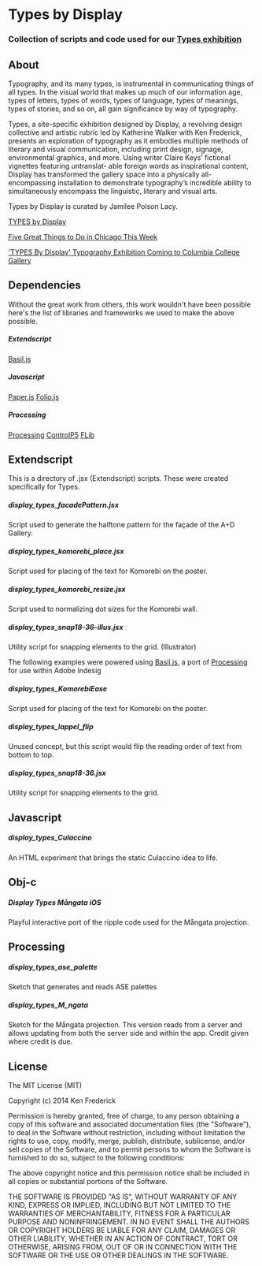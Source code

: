 Types by Display
============
### Collection of scripts and code used for our [Types exhibition](https://www.facebook.com/events/939127946101339/?fref=ts) ###


About
-------------

Typography, and its many types, is instrumental in communicating things of all types. In the visual world that makes up much of our information age, types of letters, types of words, types of language, types of meanings, types of stories, and so on, all gain significance by way of typography.

Types, a site-specific exhibition designed by Display, a revolving design collective and artistic rubric led by Katherine Walker with Ken Frederick, presents an exploration of typography as it embodies multiple methods of literary and visual communication, including print design, signage, environmental graphics, and more. Using writer Claire Keys’ fictional vignettes featuring untranslat- able foreign words as inspirational content, Display has transformed the gallery space into a physically all-encompassing installation to demonstrate typography’s incredible ability to simultaneously encompass the linguistic, literary and visual arts.

Types by Display is curated by Jamilee Polson Lacy.

[TYPES by Display](http://events.colum.edu/event/types_by_display)

[Five Great Things to Do in Chicago This Week](http://www.chicagomag.com/arts-culture/November-2014/Five-Great-Things-to-Do-in-Chicago-This-Week/)

['TYPES By Display' Typography Exhibition Coming to Columbia College Gallery](http://www.dnainfo.com/chicago/20141111/south-loop/types-by-display-typography-exhibition-coming-columbia-college-gallery)



Dependencies
-------------
Without the great work from others, this work wouldn't have been possible here's the list of libraries and frameworks we used to make the above possible.

##### Extendscript #####
[Basil.js](http://basiljs.ch/)

##### Javascript #####
[Paper.js](http://paperjs.org/)
[Folio.js](http://kennethfrederick.de/foliojs/)

##### Processing #####
[Processing](http://processing.org/)
[ControlP5](http://www.sojamo.de/libraries/controlP5/)
[FLib]()



Extendscript
-------------

This is a directory of .jsx (Extendscript) scripts. These were created specifically for Types.

##### display_types_facadePattern.jsx #####
Script used to generate the halftone pattern for the façade of the A+D Gallery.

##### display_types_komorebi_place.jsx #####
Script used for placing of the text for Komorebi on the poster.

##### display_types_komorebi_resize.jsx #####
Script used to normalizing dot sizes for the Komorebi wall.

##### display_types_snap18-36-illus.jsx #####
Utility script for snapping elements to the grid. (Illustrator)


The following examples were powered using [Basil.js](http://basiljs.ch/), a port of [Processing](http://processing.org/) for use within Adobe Indesig

##### display_types_KomorebiEase #####
Script used for placing of the text for Komorebi on the poster.

##### display_types_lappel_flip #####
Unused concept, but this script would flip the reading order of text from bottom to top.

##### display_types_snap18-36.jsx #####
Utility script for snapping elements to the grid.



Javascript
-------------

##### display_types_Culaccino #####
An HTML experiment that brings the static Culaccino idea to life.



Obj-c
-------------

##### Display Types Mångata iOS #####
Playful interactive port of the ripple code used for the Mångata projection.



Processing
-------------

##### display_types_ase_palette #####
Sketch that generates and reads ASE palettes

##### display_types_M_ngata #####
Sketch for the Mångata projection. This version reads from a server and allows updating from both the server side and within the app. Credit given where credit is due.




License
-------------
The MIT License (MIT)

Copyright (c) 2014 Ken Frederick

Permission is hereby granted, free of charge, to any person obtaining a copy
of this software and associated documentation files (the "Software"), to deal
in the Software without restriction, including without limitation the rights
to use, copy, modify, merge, publish, distribute, sublicense, and/or sell
copies of the Software, and to permit persons to whom the Software is
furnished to do so, subject to the following conditions:

The above copyright notice and this permission notice shall be included in all
copies or substantial portions of the Software.

THE SOFTWARE IS PROVIDED "AS IS", WITHOUT WARRANTY OF ANY KIND, EXPRESS OR
IMPLIED, INCLUDING BUT NOT LIMITED TO THE WARRANTIES OF MERCHANTABILITY,
FITNESS FOR A PARTICULAR PURPOSE AND NONINFRINGEMENT. IN NO EVENT SHALL THE
AUTHORS OR COPYRIGHT HOLDERS BE LIABLE FOR ANY CLAIM, DAMAGES OR OTHER
LIABILITY, WHETHER IN AN ACTION OF CONTRACT, TORT OR OTHERWISE, ARISING FROM,
OUT OF OR IN CONNECTION WITH THE SOFTWARE OR THE USE OR OTHER DEALINGS IN THE
SOFTWARE.



